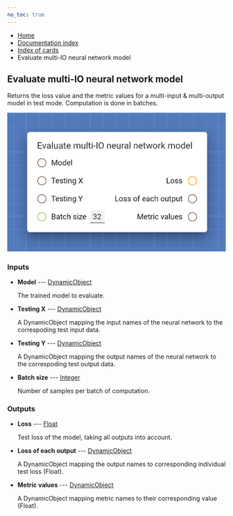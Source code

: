 ```yaml
---
no_toc: true
---
```


<ul class="breadcrumb">
    <li><a href="">Home</a></li>
    <li><a href="documentation">Documentation index</a></li>
    <li><a href="cards/">Index of cards</a></li>
    <li>Evaluate multi-IO neural network model</li>
</ul>

## Evaluate multi-IO neural network model

Returns the loss value and the metric values for a multi-input & multi-output model in test mode. Computation is done in batches.

!["Evaluate multi-IO neural network model" card](assets/img/cards/evaluateMultiIONeuralNetworkModel.png)


### Inputs


* **Model** --- [DynamicObject](types/DynamicObject)

  The trained model to evaluate.

* **Testing X** --- [DynamicObject](types/DynamicObject)

  A DynamicObject mapping the input names of the neural network to the correspoding test input data.

* **Testing Y** --- [DynamicObject](types/DynamicObject)

  A DynamicObject mapping the output names of the neural network to the correspoding test output data.

* **Batch size** --- [Integer](types/Integer)

  Number of samples per batch of computation.





### Outputs


* **Loss** --- [Float](types/Float)

  Test loss of the model, taking all outputs into account.

* **Loss of each output** --- [DynamicObject](types/DynamicObject)

  A DynamicObject mapping the output names to corresponding individual test loss (Float).

* **Metric values** --- [DynamicObject](types/DynamicObject)

  A DynamicObject mapping metric names to their corresponding value (Float).




